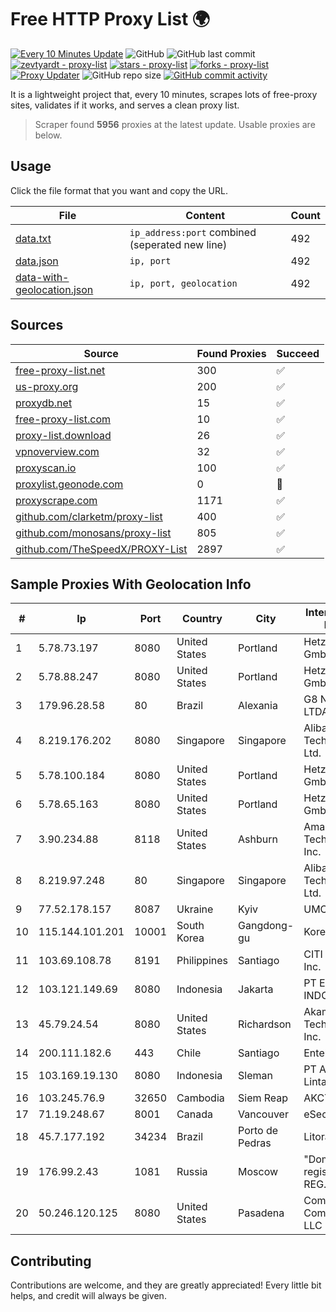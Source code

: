 
# Free HTTP Proxy List 🌍

[![Every 10 Minutes Update](https://github.com/mertguvencli/http-proxy-list/actions/workflows/main.yml/badge.svg?branch=main)](https://github.com/mertguvencli/http-proxy-list/actions/workflows/main.yml)
![GitHub](https://img.shields.io/github/license/mertguvencli/http-proxy-list)
![GitHub last commit](https://img.shields.io/github/last-commit/mertguvencli/http-proxy-list)
[![zevtyardt - proxy-list](https://img.shields.io/static/v1?label=zevtyardt&message=proxy-list&color=blue&logo=github)](https://github.com/zevtyardt/proxy-list "Go to GitHub repo")
[![stars - proxy-list](https://img.shields.io/github/stars/zevtyardt/proxy-list?style=social)](https://github.com/zevtyardt/proxy-list)
[![forks - proxy-list](https://img.shields.io/github/forks/zevtyardt/proxy-list?style=social)](https://github.com/zevtyardt/proxy-list)
[![Proxy Updater](https://github.com/zevtyardt/proxy-list/workflows/Proxy%20Updater/badge.svg)](https://github.com/zevtyardt/proxy-list/actions?query=workflow:"Proxy+Updater")
![GitHub repo size](https://img.shields.io/github/repo-size/zevtyardt/proxy-list)
[![GitHub commit activity](https://img.shields.io/github/commit-activity/m/zevtyardt/proxy-list?logo=commits)](https://github.com/zevtyardt/proxy-list/commits/main)

It is a lightweight project that, every 10 minutes, scrapes lots of free-proxy sites, validates if it works, and serves a clean proxy list.

> Scraper found **5956** proxies at the latest update. Usable proxies are below.

## Usage

Click the file format that you want and copy the URL.

|File|Content|Count|
|----|-------|-----|
|[data.txt](https://raw.githubusercontent.com/mertguvencli/http-proxy-list/main/proxy-list/data.txt)|`ip_address:port` combined (seperated new line)|492|
|[data.json](https://raw.githubusercontent.com/mertguvencli/http-proxy-list/main/proxy-list/data.json)|`ip, port`|492|
|[data-with-geolocation.json](https://raw.githubusercontent.com/mertguvencli/http-proxy-list/main/proxy-list/data-with-geolocation.json)|`ip, port, geolocation`|492|

## Sources

|Source|Found Proxies|Succeed|
|------|-------------|-------|
|[free-proxy-list.net](https://free-proxy-list.net)|300|✅|
|[us-proxy.org](https://www.us-proxy.org)|200|✅|
|[proxydb.net](http://proxydb.net)|15|✅|
|[free-proxy-list.com](https://free-proxy-list.com/?page=&port=&type%5B%5D=http&type%5B%5D=https&up_time=0&search=Search)|10|✅|
|[proxy-list.download](https://www.proxy-list.download/HTTP)|26|✅|
|[vpnoverview.com](https://vpnoverview.com/privacy/anonymous-browsing/free-proxy-servers)|32|✅|
|[proxyscan.io](https://www.proxyscan.io)|100|✅|
|[proxylist.geonode.com](https://proxylist.geonode.com/api/proxy-list?limit=300&page=1&sort_by=lastChecked&sort_type=desc&protocols=http,https)|0|🚫|
|[proxyscrape.com](https://api.proxyscrape.com/v2/?request=displayproxies&protocol=http&timeout=10000&country=all&ssl=all&anonymity=all)|1171|✅|
|[github.com/clarketm/proxy-list](https://raw.githubusercontent.com/clarketm/proxy-list/master/proxy-list-raw.txt)|400|✅|
|[github.com/monosans/proxy-list](https://raw.githubusercontent.com/monosans/proxy-list/main/proxies/http.txt)|805|✅|
|[github.com/TheSpeedX/PROXY-List](https://raw.githubusercontent.com/TheSpeedX/PROXY-List/master/http.txt)|2897|✅|


## Sample Proxies With Geolocation Info

|#|Ip|Port|Country|City|Internet Service Provider|
|-|--|----|-------|----|-------------------------|
|1|5.78.73.197|8080|United States|Portland|Hetzner Online GmbH|
|2|5.78.88.247|8080|United States|Portland|Hetzner Online GmbH|
|3|179.96.28.58|80|Brazil|Alexania|G8 NETWORKS LTDA|
|4|8.219.176.202|8080|Singapore|Singapore|Alibaba (US) Technology Co., Ltd.|
|5|5.78.100.184|8080|United States|Portland|Hetzner Online GmbH|
|6|5.78.65.163|8080|United States|Portland|Hetzner Online GmbH|
|7|3.90.234.88|8118|United States|Ashburn|Amazon Technologies Inc.|
|8|8.219.97.248|80|Singapore|Singapore|Alibaba (US) Technology Co., Ltd.|
|9|77.52.178.157|8087|Ukraine|Kyiv|UMC|
|10|115.144.101.201|10001|South Korea|Gangdong-gu|Korea Telecom|
|11|103.69.108.78|8191|Philippines|Santiago|CITI Cableworld Inc.|
|12|103.121.149.69|8080|Indonesia|Jakarta|PT EMERIO INDONESIA|
|13|45.79.24.54|8080|United States|Richardson|Akamai Technologies, Inc.|
|14|200.111.182.6|443|Chile|Santiago|Entel Chile S.A.|
|15|103.169.19.130|8080|Indonesia|Sleman|PT Aplikanusa Lintasarta|
|16|103.245.76.9|32650|Cambodia|Siem Reap|AKCTV Pte. Ltd.|
|17|71.19.248.67|8001|Canada|Vancouver|eSecureData|
|18|45.7.177.192|34234|Brazil|Porto de Pedras|Litoral Telecom|
|19|176.99.2.43|1081|Russia|Moscow|"Domain names registrar REG.RU", Ltd|
|20|50.246.120.125|8080|United States|Pasadena|Comcast Cable Communications, LLC|



## Contributing

Contributions are welcome, and they are greatly appreciated! Every
little bit helps, and credit will always be given.

